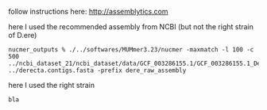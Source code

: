 follow instructions here:
http://assemblytics.com

here I used the recommended assembly from NCBI (but not the right strain of D.ere)
```
nucmer_outputs % ./../softwares/MUMmer3.23/nucmer -maxmatch -l 100 -c 500 ../ncbi_dataset_21/ncbi_dataset/data/GCF_003286155.1/GCF_003286155.1_DereRS2_genomic.fna ../derecta.contigs.fasta -prefix dere_raw_assembly
```

here I used the right strain
```
bla
```
